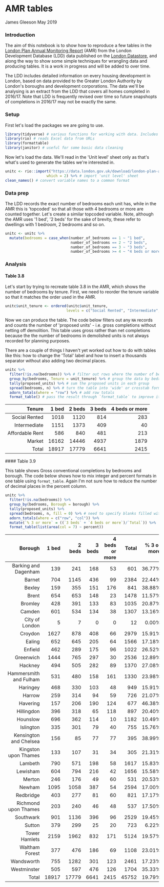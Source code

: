 AMR tables
================
James Gleeson
May 2019

### Introduction

The aim of this notebook is to show how to reproduce a few tables in the [London Plan Annual Monitoring Report](https://www.london.gov.uk/what-we-do/planning/implementing-london-plan/monitoring-london-plan) (AMR) from the London Development Database (LDD) data published on the [London Datastore](https://data.london.gov.uk/dataset/london-plan-amr14-tables-and-data), and along the way to show some simple techniques for wrangling data and producing tables. It is a work in progress and will be added to over time.

The LDD includes detailed information on every housing development in London, based on data provided to the Greater London Authority by London's boroughs and development corporations. The data we'll be analysing is an extract from the LDD that covers all homes completed in 2016/17. Note that LDD is frequently revised over time so future snapshopts of completions in 2016/17 may not be exactly the same.

### Setup

First let's load the packages we are going to use.

``` r
library(tidyverse) # various functions for working with data. Includes dplyr
library(rio) # reads Excel data from URLs
library(formattable)
library(janitor) # useful for some basic data cleaning 
```

Now let's load the data. We'll read in the 'Unit level' sheet only as that's what's used to generate the tables we're interested in.

``` r
unitc <- rio::import("https://data.london.gov.uk/download/london-plan-amr14-tables-and-data/ad929204-cbe9-4bb2-bed7-1c1d28d210c9/LDD%20-%20Housing%20Completions%20for%20AMR14.xlsx",
                   which = 2) %>% # import 'unit level' sheet
clean_names() # convert variable names to a common format
```

### Data prep

The LDD records the exact number of bedrooms each unit has, while in the AMR this is 'topcoded' so that all those with 4 bedrooms or more are counted together. Let's create a similar topcoded variable. Note, although the AMR uses '1 bed', '2 beds' for the sake of brevity, these refer to dwellings with 1 bed*room*, 2 bed*rooms* and so on.

``` r
unitc <- unitc %>%
  mutate(bedrooms = case_when(number_of_bedrooms == 1 ~ "1 bed",
                              number_of_bedrooms == 2 ~ "2 beds",
                              number_of_bedrooms == 3 ~ "3 beds",
                              number_of_bedrooms >= 4 ~ "4 beds or more"))
```

### Analysis

#### Table 3.8

Let's start by trying to recreate table 3.8 in the AMR, which shows the number of bedrooms by tenure. First, we need to reorder the tenure variable so that it matches the order used in the AMR.

``` r
unitc$unit_tenure <- ordered(unitc$unit_tenure,
                            levels = c("Social Rented", "Intermediate", "Affordable Rent", "Market"))
```

Now we can produce the table. The code below filters out any `NA` records and counts the number of 'proposed units' - i.e. gross completions without netting off demolition. This table uses gross rather than net completions because the the number of bedrooms in demolished units is not always recorded for planning purposes.

There are a couple of things I haven't yet worked out how to do with tables like this: how to change the 'Total' label and how to insert a thousands separator without also adding two decimal places.

``` r
unitc %>% 
  filter(!is.na(bedrooms)) %>% # filter out rows where the number of bedrooms is not available
  group_by(bedrooms, Tenure = unit_tenure) %>% # group the data by bedrooms and tenure
  tally(proposed_units) %>% # sum the proposed units in each group
  spread(bedrooms, n) %>% # turn the table into 'wide' or crosstab format
  adorn_totals(where = "row") %>% # add row totals
  format_table() # pass the result through `format_table` to improve its look
```

<table class="table table-condensed">
<thead>
<tr>
<th style="text-align:right;">
Tenure
</th>
<th style="text-align:right;">
1 bed
</th>
<th style="text-align:right;">
2 beds
</th>
<th style="text-align:right;">
3 beds
</th>
<th style="text-align:right;">
4 beds or more
</th>
</tr>
</thead>
<tbody>
<tr>
<td style="text-align:right;">
Social Rented
</td>
<td style="text-align:right;">
1018
</td>
<td style="text-align:right;">
1120
</td>
<td style="text-align:right;">
814
</td>
<td style="text-align:right;">
283
</td>
</tr>
<tr>
<td style="text-align:right;">
Intermediate
</td>
<td style="text-align:right;">
1151
</td>
<td style="text-align:right;">
1373
</td>
<td style="text-align:right;">
409
</td>
<td style="text-align:right;">
40
</td>
</tr>
<tr>
<td style="text-align:right;">
Affordable Rent
</td>
<td style="text-align:right;">
586
</td>
<td style="text-align:right;">
840
</td>
<td style="text-align:right;">
481
</td>
<td style="text-align:right;">
213
</td>
</tr>
<tr>
<td style="text-align:right;">
Market
</td>
<td style="text-align:right;">
16162
</td>
<td style="text-align:right;">
14446
</td>
<td style="text-align:right;">
4937
</td>
<td style="text-align:right;">
1879
</td>
</tr>
<tr>
<td style="text-align:right;">
Total
</td>
<td style="text-align:right;">
18917
</td>
<td style="text-align:right;">
17779
</td>
<td style="text-align:right;">
6641
</td>
<td style="text-align:right;">
2415
</td>
</tr>
</tbody>
</table>
#### Table 3.9

This table shows Gross conventional completions by bedrooms and borough. The code below shows how to mix integer and percent formats in one table using `format_table`. Again I'm not sure how to reduce the number of decimal places in the percent column.

``` r
unitc %>% 
  filter(!is.na(bedrooms)) %>%
  group_by(bedrooms, Borough = borough) %>%
  tally(proposed_units) %>%
  spread(bedrooms, n, fill = 0) %>% # need to specify blanks filled with zero rather than NA
  adorn_totals(where = c("row", "col")) %>%
  mutate(`% 3 or more` = ((`3 beds` + `4 beds or more`)/`Total`)) %>%
  format_table(list(area(col = 7) ~ percent)) 
```

<table class="table table-condensed">
<thead>
<tr>
<th style="text-align:right;">
Borough
</th>
<th style="text-align:right;">
1 bed
</th>
<th style="text-align:right;">
2 beds
</th>
<th style="text-align:right;">
3 beds
</th>
<th style="text-align:right;">
4 beds or more
</th>
<th style="text-align:right;">
Total
</th>
<th style="text-align:right;">
% 3 or more
</th>
</tr>
</thead>
<tbody>
<tr>
<td style="text-align:right;">
Barking and Dagenham
</td>
<td style="text-align:right;">
139
</td>
<td style="text-align:right;">
241
</td>
<td style="text-align:right;">
168
</td>
<td style="text-align:right;">
53
</td>
<td style="text-align:right;">
601
</td>
<td style="text-align:right;">
36.77%
</td>
</tr>
<tr>
<td style="text-align:right;">
Barnet
</td>
<td style="text-align:right;">
704
</td>
<td style="text-align:right;">
1145
</td>
<td style="text-align:right;">
436
</td>
<td style="text-align:right;">
99
</td>
<td style="text-align:right;">
2384
</td>
<td style="text-align:right;">
22.44%
</td>
</tr>
<tr>
<td style="text-align:right;">
Bexley
</td>
<td style="text-align:right;">
159
</td>
<td style="text-align:right;">
355
</td>
<td style="text-align:right;">
151
</td>
<td style="text-align:right;">
176
</td>
<td style="text-align:right;">
841
</td>
<td style="text-align:right;">
38.88%
</td>
</tr>
<tr>
<td style="text-align:right;">
Brent
</td>
<td style="text-align:right;">
654
</td>
<td style="text-align:right;">
653
</td>
<td style="text-align:right;">
148
</td>
<td style="text-align:right;">
23
</td>
<td style="text-align:right;">
1478
</td>
<td style="text-align:right;">
11.57%
</td>
</tr>
<tr>
<td style="text-align:right;">
Bromley
</td>
<td style="text-align:right;">
428
</td>
<td style="text-align:right;">
391
</td>
<td style="text-align:right;">
133
</td>
<td style="text-align:right;">
83
</td>
<td style="text-align:right;">
1035
</td>
<td style="text-align:right;">
20.87%
</td>
</tr>
<tr>
<td style="text-align:right;">
Camden
</td>
<td style="text-align:right;">
601
</td>
<td style="text-align:right;">
534
</td>
<td style="text-align:right;">
134
</td>
<td style="text-align:right;">
38
</td>
<td style="text-align:right;">
1307
</td>
<td style="text-align:right;">
13.16%
</td>
</tr>
<tr>
<td style="text-align:right;">
City of London
</td>
<td style="text-align:right;">
5
</td>
<td style="text-align:right;">
7
</td>
<td style="text-align:right;">
0
</td>
<td style="text-align:right;">
0
</td>
<td style="text-align:right;">
12
</td>
<td style="text-align:right;">
0.00%
</td>
</tr>
<tr>
<td style="text-align:right;">
Croydon
</td>
<td style="text-align:right;">
1627
</td>
<td style="text-align:right;">
878
</td>
<td style="text-align:right;">
408
</td>
<td style="text-align:right;">
66
</td>
<td style="text-align:right;">
2979
</td>
<td style="text-align:right;">
15.91%
</td>
</tr>
<tr>
<td style="text-align:right;">
Ealing
</td>
<td style="text-align:right;">
652
</td>
<td style="text-align:right;">
645
</td>
<td style="text-align:right;">
205
</td>
<td style="text-align:right;">
64
</td>
<td style="text-align:right;">
1566
</td>
<td style="text-align:right;">
17.18%
</td>
</tr>
<tr>
<td style="text-align:right;">
Enfield
</td>
<td style="text-align:right;">
462
</td>
<td style="text-align:right;">
289
</td>
<td style="text-align:right;">
175
</td>
<td style="text-align:right;">
96
</td>
<td style="text-align:right;">
1022
</td>
<td style="text-align:right;">
26.52%
</td>
</tr>
<tr>
<td style="text-align:right;">
Greenwich
</td>
<td style="text-align:right;">
1444
</td>
<td style="text-align:right;">
765
</td>
<td style="text-align:right;">
297
</td>
<td style="text-align:right;">
30
</td>
<td style="text-align:right;">
2536
</td>
<td style="text-align:right;">
12.89%
</td>
</tr>
<tr>
<td style="text-align:right;">
Hackney
</td>
<td style="text-align:right;">
494
</td>
<td style="text-align:right;">
505
</td>
<td style="text-align:right;">
282
</td>
<td style="text-align:right;">
89
</td>
<td style="text-align:right;">
1370
</td>
<td style="text-align:right;">
27.08%
</td>
</tr>
<tr>
<td style="text-align:right;">
Hammersmith and Fulham
</td>
<td style="text-align:right;">
531
</td>
<td style="text-align:right;">
480
</td>
<td style="text-align:right;">
158
</td>
<td style="text-align:right;">
161
</td>
<td style="text-align:right;">
1330
</td>
<td style="text-align:right;">
23.98%
</td>
</tr>
<tr>
<td style="text-align:right;">
Haringey
</td>
<td style="text-align:right;">
468
</td>
<td style="text-align:right;">
330
</td>
<td style="text-align:right;">
103
</td>
<td style="text-align:right;">
48
</td>
<td style="text-align:right;">
949
</td>
<td style="text-align:right;">
15.91%
</td>
</tr>
<tr>
<td style="text-align:right;">
Harrow
</td>
<td style="text-align:right;">
259
</td>
<td style="text-align:right;">
314
</td>
<td style="text-align:right;">
94
</td>
<td style="text-align:right;">
59
</td>
<td style="text-align:right;">
726
</td>
<td style="text-align:right;">
21.07%
</td>
</tr>
<tr>
<td style="text-align:right;">
Havering
</td>
<td style="text-align:right;">
157
</td>
<td style="text-align:right;">
206
</td>
<td style="text-align:right;">
190
</td>
<td style="text-align:right;">
124
</td>
<td style="text-align:right;">
677
</td>
<td style="text-align:right;">
46.38%
</td>
</tr>
<tr>
<td style="text-align:right;">
Hillingdon
</td>
<td style="text-align:right;">
396
</td>
<td style="text-align:right;">
318
</td>
<td style="text-align:right;">
65
</td>
<td style="text-align:right;">
118
</td>
<td style="text-align:right;">
897
</td>
<td style="text-align:right;">
20.40%
</td>
</tr>
<tr>
<td style="text-align:right;">
Hounslow
</td>
<td style="text-align:right;">
696
</td>
<td style="text-align:right;">
362
</td>
<td style="text-align:right;">
114
</td>
<td style="text-align:right;">
10
</td>
<td style="text-align:right;">
1182
</td>
<td style="text-align:right;">
10.49%
</td>
</tr>
<tr>
<td style="text-align:right;">
Islington
</td>
<td style="text-align:right;">
335
</td>
<td style="text-align:right;">
301
</td>
<td style="text-align:right;">
79
</td>
<td style="text-align:right;">
40
</td>
<td style="text-align:right;">
755
</td>
<td style="text-align:right;">
15.76%
</td>
</tr>
<tr>
<td style="text-align:right;">
Kensington and Chelsea
</td>
<td style="text-align:right;">
156
</td>
<td style="text-align:right;">
85
</td>
<td style="text-align:right;">
77
</td>
<td style="text-align:right;">
77
</td>
<td style="text-align:right;">
395
</td>
<td style="text-align:right;">
38.99%
</td>
</tr>
<tr>
<td style="text-align:right;">
Kingston upon Thames
</td>
<td style="text-align:right;">
133
</td>
<td style="text-align:right;">
107
</td>
<td style="text-align:right;">
31
</td>
<td style="text-align:right;">
34
</td>
<td style="text-align:right;">
305
</td>
<td style="text-align:right;">
21.31%
</td>
</tr>
<tr>
<td style="text-align:right;">
Lambeth
</td>
<td style="text-align:right;">
790
</td>
<td style="text-align:right;">
571
</td>
<td style="text-align:right;">
198
</td>
<td style="text-align:right;">
58
</td>
<td style="text-align:right;">
1617
</td>
<td style="text-align:right;">
15.83%
</td>
</tr>
<tr>
<td style="text-align:right;">
Lewisham
</td>
<td style="text-align:right;">
604
</td>
<td style="text-align:right;">
794
</td>
<td style="text-align:right;">
216
</td>
<td style="text-align:right;">
42
</td>
<td style="text-align:right;">
1656
</td>
<td style="text-align:right;">
15.58%
</td>
</tr>
<tr>
<td style="text-align:right;">
Merton
</td>
<td style="text-align:right;">
246
</td>
<td style="text-align:right;">
176
</td>
<td style="text-align:right;">
49
</td>
<td style="text-align:right;">
60
</td>
<td style="text-align:right;">
531
</td>
<td style="text-align:right;">
20.53%
</td>
</tr>
<tr>
<td style="text-align:right;">
Newham
</td>
<td style="text-align:right;">
1095
</td>
<td style="text-align:right;">
1058
</td>
<td style="text-align:right;">
387
</td>
<td style="text-align:right;">
54
</td>
<td style="text-align:right;">
2594
</td>
<td style="text-align:right;">
17.00%
</td>
</tr>
<tr>
<td style="text-align:right;">
Redbridge
</td>
<td style="text-align:right;">
403
</td>
<td style="text-align:right;">
277
</td>
<td style="text-align:right;">
81
</td>
<td style="text-align:right;">
60
</td>
<td style="text-align:right;">
821
</td>
<td style="text-align:right;">
17.17%
</td>
</tr>
<tr>
<td style="text-align:right;">
Richmond upon Thames
</td>
<td style="text-align:right;">
203
</td>
<td style="text-align:right;">
240
</td>
<td style="text-align:right;">
46
</td>
<td style="text-align:right;">
48
</td>
<td style="text-align:right;">
537
</td>
<td style="text-align:right;">
17.50%
</td>
</tr>
<tr>
<td style="text-align:right;">
Southwark
</td>
<td style="text-align:right;">
901
</td>
<td style="text-align:right;">
1136
</td>
<td style="text-align:right;">
396
</td>
<td style="text-align:right;">
96
</td>
<td style="text-align:right;">
2529
</td>
<td style="text-align:right;">
19.45%
</td>
</tr>
<tr>
<td style="text-align:right;">
Sutton
</td>
<td style="text-align:right;">
379
</td>
<td style="text-align:right;">
299
</td>
<td style="text-align:right;">
25
</td>
<td style="text-align:right;">
20
</td>
<td style="text-align:right;">
723
</td>
<td style="text-align:right;">
6.22%
</td>
</tr>
<tr>
<td style="text-align:right;">
Tower Hamlets
</td>
<td style="text-align:right;">
2159
</td>
<td style="text-align:right;">
1962
</td>
<td style="text-align:right;">
832
</td>
<td style="text-align:right;">
171
</td>
<td style="text-align:right;">
5124
</td>
<td style="text-align:right;">
19.57%
</td>
</tr>
<tr>
<td style="text-align:right;">
Waltham Forest
</td>
<td style="text-align:right;">
377
</td>
<td style="text-align:right;">
476
</td>
<td style="text-align:right;">
186
</td>
<td style="text-align:right;">
69
</td>
<td style="text-align:right;">
1108
</td>
<td style="text-align:right;">
23.01%
</td>
</tr>
<tr>
<td style="text-align:right;">
Wandsworth
</td>
<td style="text-align:right;">
755
</td>
<td style="text-align:right;">
1282
</td>
<td style="text-align:right;">
301
</td>
<td style="text-align:right;">
123
</td>
<td style="text-align:right;">
2461
</td>
<td style="text-align:right;">
17.23%
</td>
</tr>
<tr>
<td style="text-align:right;">
Westminster
</td>
<td style="text-align:right;">
505
</td>
<td style="text-align:right;">
597
</td>
<td style="text-align:right;">
476
</td>
<td style="text-align:right;">
126
</td>
<td style="text-align:right;">
1704
</td>
<td style="text-align:right;">
35.33%
</td>
</tr>
<tr>
<td style="text-align:right;">
Total
</td>
<td style="text-align:right;">
18917
</td>
<td style="text-align:right;">
17779
</td>
<td style="text-align:right;">
6641
</td>
<td style="text-align:right;">
2415
</td>
<td style="text-align:right;">
45752
</td>
<td style="text-align:right;">
19.79%
</td>
</tr>
</tbody>
</table>
